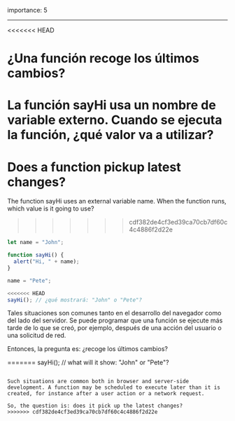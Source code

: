 importance: 5

---

<<<<<<< HEAD
# ¿Una función recoge los últimos cambios?

La función sayHi usa un nombre de variable externo. Cuando se ejecuta la función, ¿qué valor va a utilizar?
=======
# Does a function pickup latest changes?

The function sayHi uses an external variable name. When the function runs, which value is it going to use?
>>>>>>> cdf382de4cf3ed39ca70cb7df60c4c4886f2d22e

```js
let name = "John";

function sayHi() {
  alert("Hi, " + name);
}

name = "Pete";

<<<<<<< HEAD
sayHi(); // ¿qué mostrará: "John" o "Pete"?

```
Tales situaciones son comunes tanto en el desarrollo del navegador como del lado del servidor. Se puede programar que una función se ejecute más tarde de lo que se creó, por ejemplo, después de una acción del usuario o una solicitud de red.

Entonces, la pregunta es: ¿recoge los últimos cambios?

=======
sayHi(); // what will it show: "John" or "Pete"?
```

Such situations are common both in browser and server-side development. A function may be scheduled to execute later than it is created, for instance after a user action or a network request.

So, the question is: does it pick up the latest changes?
>>>>>>> cdf382de4cf3ed39ca70cb7df60c4c4886f2d22e
